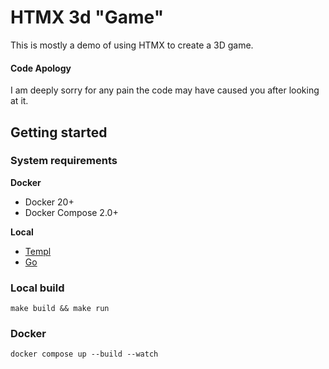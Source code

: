 
# HTMX 3d "Game"

This is mostly a demo of using HTMX to create a 3D game.

#### Code Apology
I am deeply sorry for any pain the code may have caused you after looking at it.

## Getting started

### System requirements
**Docker**
- Docker 20+
- Docker Compose 2.0+

**Local**
- [Templ](https://templ.guide/quick-start/installation)
- [Go](https://go.dev/doc/install)

### Local build
`make build && make run`

### Docker
`docker compose up --build --watch`
